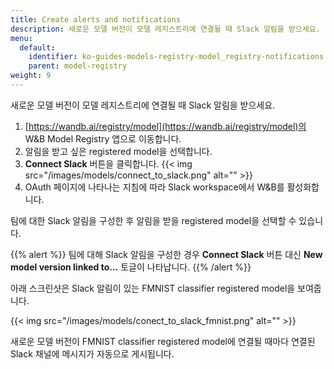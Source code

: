 ```yaml
---
title: Create alerts and notifications
description: 새로운 모델 버전이 모델 레지스트리에 연결될 때 Slack 알림을 받으세요.
menu:
  default:
    identifier: ko-guides-models-registry-model_registry-notifications
    parent: model-registry
weight: 9
---
```


새로운 모델 버전이 모델 레지스트리에 연결될 때 Slack 알림을 받으세요.

1. [https://wandb.ai/registry/model](https://wandb.ai/registry/model)의 W&B Model Registry 앱으로 이동합니다.
2. 알림을 받고 싶은 registered model을 선택합니다.
3. **Connect Slack** 버튼을 클릭합니다.
    {{< img src="/images/models/connect_to_slack.png" alt="" >}}
4. OAuth 페이지에 나타나는 지침에 따라 Slack workspace에서 W&B를 활성화합니다.

팀에 대한 Slack 알림을 구성한 후 알림을 받을 registered model을 선택할 수 있습니다.

{{% alert %}}
팀에 대해 Slack 알림을 구성한 경우 **Connect Slack** 버튼 대신 **New model version linked to...** 토글이 나타납니다.
{{% /alert %}}

아래 스크린샷은 Slack 알림이 있는 FMNIST classifier registered model을 보여줍니다.

{{< img src="/images/models/conect_to_slack_fmnist.png" alt="" >}}

새로운 모델 버전이 FMNIST classifier registered model에 연결될 때마다 연결된 Slack 채널에 메시지가 자동으로 게시됩니다.